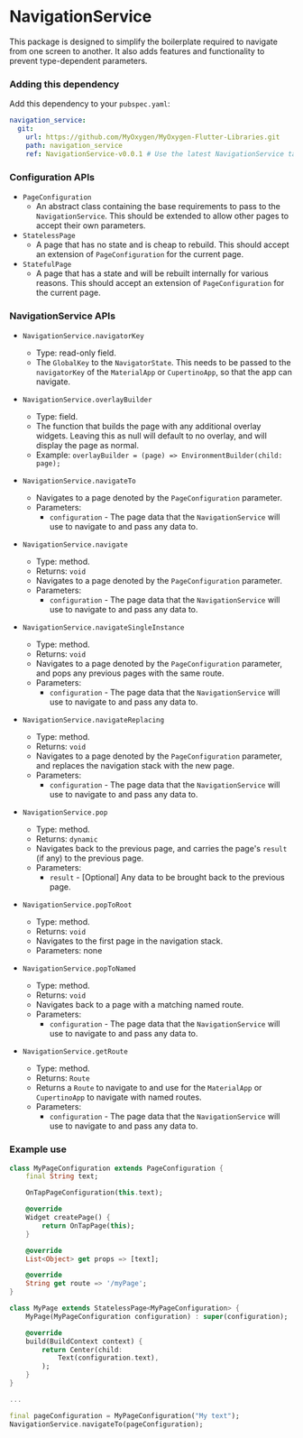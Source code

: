 # NavigationService

This package is designed to simplify the boilerplate required to navigate from one screen to another. It also adds features and functionality to prevent type-dependent parameters.

### Adding this dependency

Add this dependency to your `pubspec.yaml`:

```yaml
navigation_service:
  git:
    url: https://github.com/MyOxygen/MyOxygen-Flutter-Libraries.git
    path: navigation_service
    ref: NavigationService-v0.0.1 # Use the latest NavigationService tag!!
```

### Configuration APIs

- `PageConfiguration`
  - An abstract class containing the base requirements to pass to the `NavigationService`. This should be extended to allow other pages to accept their own parameters.
- `StatelessPage`
  - A page that has no state and is cheap to rebuild. This should accept an extension of `PageConfiguration` for the current page.
- `StatefulPage`
  - A page that has a state and will be rebuilt internally for various reasons. This should accept an extension of `PageConfiguration` for the current page.

### NavigationService APIs

- `NavigationService.navigatorKey`
  - Type: read-only field.
  - The `GlobalKey` to the `NavigatorState`. This needs to be passed to the `navigatorKey` of the `MaterialApp` or `CupertinoApp`, so that the app can navigate.
- `NavigationService.overlayBuilder`
  - Type: field.
  - The function that builds the page with any additional overlay widgets. Leaving this as null will default to no overlay, and will display the page as normal.
  - Example: `overlayBuilder = (page) => EnvironmentBuilder(child: page);`
- `NavigationService.navigateTo`
  - Navigates to a page denoted by the `PageConfiguration` parameter.
  - Parameters:
    - `configuration` - The page data that the `NavigationService` will use to navigate to and pass any data to.

- `NavigationService.navigate`
  - Type: method.
  - Returns: `void`
  - Navigates to a page denoted by the `PageConfiguration` parameter.
  - Parameters:
    - `configuration` - The page data that the `NavigationService` will use to navigate to and pass any data to.
- `NavigationService.navigateSingleInstance`
  - Type: method.
  - Returns: `void`
  - Navigates to a page denoted by the `PageConfiguration` parameter, and pops any previous pages with the same route.
  - Parameters:
    - `configuration` - The page data that the `NavigationService` will use to navigate to and pass any data to.
- `NavigationService.navigateReplacing`
  - Type: method.
  - Returns: `void`
  - Navigates to a page denoted by the `PageConfiguration` parameter, and replaces the navigation stack with the new page.
  - Parameters:
    - `configuration` - The page data that the `NavigationService` will use to navigate to and pass any data to.
- `NavigationService.pop`
  - Type: method.
  - Returns: `dynamic`
  - Navigates back to the previous page, and carries the page's `result` (if any) to the previous page.
  - Parameters:
    - `result` - [Optional] Any data to be brought back to the previous page.
- `NavigationService.popToRoot`
  - Type: method.
  - Returns: `void`
  - Navigates to the first page in the navigation stack.
  - Parameters: none
- `NavigationService.popToNamed`
  - Type: method.
  - Returns: `void`
  - Navigates back to a page with a matching named route.
  - Parameters:
    - `configuration` - The page data that the `NavigationService` will use to navigate to and pass any data to.
- `NavigationService.getRoute`
  - Type: method.
  - Returns: `Route`
  - Returns a `Route` to navigate to and use for the `MaterialApp` or `CupertinoApp` to navigate with named routes.
  - Parameters:
    - `configuration` - The page data that the `NavigationService` will use to navigate to and pass any data to.

### Example use

```dart
class MyPageConfiguration extends PageConfiguration {
    final String text;

    OnTapPageConfiguration(this.text);

    @override
    Widget createPage() {
        return OnTapPage(this);
    }

    @override
    List<Object> get props => [text];

    @override
    String get route => '/myPage';
}

class MyPage extends StatelessPage<MyPageConfiguration> {
    MyPage(MyPageConfiguration configuration) : super(configuration);

    @override
    build(BuildContext context) {
        return Center(child:
            Text(configuration.text),
        );
    }
}

...

final pageConfiguration = MyPageConfiguration("My text");
NavigationService.navigateTo(pageConfiguration);
```